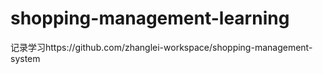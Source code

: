 # shopping-management-learning
记录学习https://github.com/zhanglei-workspace/shopping-management-system
